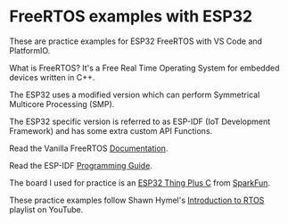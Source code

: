 # FreeRTOS examples with ESP32 

These are practice examples for ESP32 FreeRTOS with VS Code and PlatformIO.

What is FreeRTOS? It's a Free Real Time Operating System for embedded devices written in C++.

The ESP32 uses a modified version which can perform Symmetrical Multicore Processing (SMP).

The ESP32 specific version is referred to as ESP-IDF (IoT Development Framework) and has some extra custom API Functions.

Read the Vanilla FreeRTOS [Documentation](https://freertos.org/RTOS.html).

Read the ESP-IDF [Programming Guide](https://docs.espressif.com/projects/esp-idf/en/latest/esp32/index.html).

The board I used for practice is an [ESP32 Thing Plus C](https://www.sparkfun.com/products/18018) from [SparkFun](https://www.sparkfun.com/).

These practice examples follow Shawn Hymel's [Introduction to RTOS](https://www.youtube.com/playlist?list=PLEBQazB0HUyQ4hAPU1cJED6t3DU0h34bz) playlist on YouTube.